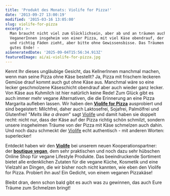 ```yaml
---
title: 'Produkt des Monats: Violife for Pizza!'
date: '2013-09-27 13:00:19'
modified: '2015-03-16 13:05:00'
slug: violife-for-pizza
excerpt: >-
  Man braucht nicht viel zum Glücklichsein, aber ab und an träumen auch
  VeganerInnen insgeheim von einer Pizza, mit viel Käse obendrauf, der pruzelt
  und richtig Fäden zieht, aber bitte ohne Gewissensbisse. Das Träumen hat ein
  gutes Ende! -
aiGeneratedDate: '2025-09-04T15:56:34.913Z'
featuredImage: ai/ai-violife-for-pizza.jpg
---
```


Kennt Ihr dieses ungläubige Gesicht, das KellnerInnen manchmal machen, wenn man seine Pizza ohne Käse bestellt? Ja, Pizza mit frischem leckeren Gemüse drauf kommt auch gut ohne Käse aus. Manchmal wäre so eine lecker geschmolzene Käseschicht obendrauf aber auch wieder ganz lecker. Von Käse aus Kuhmilch ist hier natürlich keine Rede! Zum Glück gibt es auch immer mehr vegane Alternativen, die die Erinnerung an eine Pizza Margarita aufleben lassen. Wir haben den **[Violife for Pizza](http://www.boutique-vegan.com/food/dairy-alternatives/Violife-for-Pizza-200g.html?listtype=search&searchparam=violife)** ausprobiert und sind begeistert: Milchfrei, daher auch Laktosefrei, Sojafrei, Palmölfrei und Glutenfrei! "_Melts like a dream_" sagt [Violife](http://www.boutique-vegan.com/food/dairy-alternatives/Violife-for-Pizza-200g.html?listtype=search&searchparam=violife) und damit haben sie doppelt recht: nicht nur, dass der Käse auf der Pizza richtig schön schmilzt, sondern unsere insgeheimen Träume von der Pizza mit Käse schmelzen auch dahin. Und noch dazu schmeckt der [Violife](http://www.boutique-vegan.com/food/dairy-alternatives/Violife-for-Pizza-200g.html?listtype=search&searchparam=violife) echt authentisch - mit anderen Worten: superlecker!

[<!-- Image removed (no copyright): eatpizza.jpg -->](https://www.veganblatt.com/i/eatpizza.jpg)

Entdeckt haben wir den **[Violife](http://www.boutique-vegan.com/food/dairy-alternatives/Violife-for-Pizza-200g.html?listtype=search&searchparam=violife)** bei unserem neuen Kooperationspartner: der **[boutique vegan](http://www.boutique-vegan.com/)**, dem sehr praktischen und noch dazu sehr hübschen Online Shop für vegane Lifestyle Produkte. Das beeindruckende Sortiment bietet alle erdenklichen Zutaten für die vegane Küche, Kosmetik und eine Vielzahl an Dingen, die wir bisher noch nicht kannten, wie eben den Violife for Pizza. Probiert ihn aus! Ein Gedicht, von einem veganen Pizzakäse!

Bleibt dran, denn schon bald gibt es auch was zu gewinnen, das auch Eure Träume zum Schmelzen bringt!
